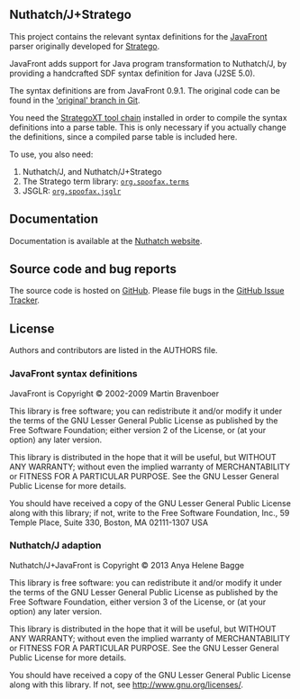 ## Nuthatch/J+Stratego

This project contains the relevant syntax definitions for the
[JavaFront](http://strategoxt.org/Stratego/JavaFront) parser originally
developed for [Stratego](http://strategoxt.org/).

JavaFront adds support for Java program transformation to Nuthatch/J, by
providing a handcrafted SDF syntax definition for Java (J2SE 5.0).

The syntax definitions are from JavaFront 0.9.1. The original
code can be found in the ['original' branch in Git](https://github.com/nuthatchery/nuthatch-javafront/tree/original).

You need the [StrategoXT tool chain](http://strategoxt.org/) installed in order to compile
the syntax definitions into a parse table. This is only necessary
if you actually change the definitions, since a compiled parse table
is included here.

To use, you also need:

1. Nuthatch/J, and Nuthatch/J+Stratego
2. The Stratego term library:
     [`org.spoofax.terms`](https://svn.strategoxt.org/repos/StrategoXT/spoofax/trunk/spoofax/org.spoofax.terms)
2. JSGLR: 
     [`org.spoofax.jsglr`](https://svn.strategoxt.org/repos/StrategoXT/spoofax/trunk/spoofax/org.spoofax.jsglr)

## Documentation

Documentation is available at the [Nuthatch website](http://nuthatchery.org/docs/).

## Source code and bug reports

The source code is hosted on [GitHub](https://github.com/nuthatchery/nuthatch-javafront).
Please file bugs in the [GitHub Issue Tracker](https://github.com/nuthatchery/nuthatch-javafront/issues).

## License
  Authors and contributors are listed in the AUTHORS file.

### JavaFront syntax definitions
  JavaFront is Copyright © 2002-2009 Martin Bravenboer
  
  This library is free software; you can redistribute it and/or
  modify it under the terms of the GNU Lesser General Public
  License as published by the Free Software Foundation; either
  version 2 of the License, or (at your option) any later version.
  
  This library is distributed in the hope that it will be useful,
  but WITHOUT ANY WARRANTY; without even the implied warranty of
  MERCHANTABILITY or FITNESS FOR A PARTICULAR PURPOSE.  See the GNU
  Lesser General Public License for more details.
  
  You should have received a copy of the GNU Lesser General Public
  License along with this library; if not, write to the Free Software
  Foundation, Inc., 59 Temple Place, Suite 330, Boston, MA 02111-1307 USA

### Nuthatch/J adaption
  Nuthatch/J+JavaFront is Copyright © 2013 Anya Helene Bagge
  
  This library is free software: you can redistribute it and/or modify
  it under the terms of the GNU Lesser General Public License as
  published by the Free Software Foundation, either version 3 of the
  License, or (at your option) any later version.

  This library is distributed in the hope that it will be useful,
  but WITHOUT ANY WARRANTY; without even the implied warranty of
  MERCHANTABILITY or FITNESS FOR A PARTICULAR PURPOSE.  See the
  GNU Lesser General Public License for more details.

  You should have received a copy of the GNU Lesser General Public License
  along with this library.  If not, see <http://www.gnu.org/licenses/>.
